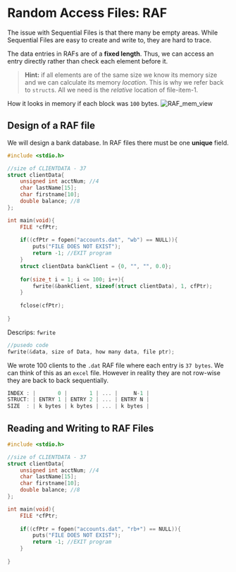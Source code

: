 # Random Access Files: RAF
The issue with Sequential Files is that there many be empty areas. While Sequential Files are easy to create and write to, they are hard to trace. 

The data entries in RAFs are of a **fixed length**. Thus, we can access an entry directly rather than check each element before it.
> **Hint:** if all elements are of the same size we know its memory size and we can calculate its memory *location*. This is why we refer back to `struct`s. All we need is the *relative* location of file-item-1. 

How it looks in memory if each block was `100` bytes. 
![RAF_mem_view](../img/RAF_mem_view.png)

## Design of a RAF file
We will design a bank database.
In RAF files there must be one **unique** field.

```c
#include <stdio.h>

//size of CLIENTDATA - 37 
struct clientData{
	unsigned int acctNum; //4
	char lastName[15];
	char firstname[10];
	double balance; //8
};

int main(void){
	FILE *cfPtr;
	
	if((cfPtr = fopen("accounts.dat", "wb") == NULL)){
		puts("FILE DOES NOT EXIST");
		return -1; //EXIT program
	}
	struct clientData bankClient = {0, "", "", 0.0};
	
	for(size_t i = 1; i <= 100; i++){
		fwrite(&bankClient, sizeof(struct clientData), 1, cfPtr);
	}
	  
	fclose(cfPtr);   
	
}
```

Descrips: `fwrite` 
```c
//pusedo code
fwrite(&data, size of Data, how many data, file ptr);
```
We wrote 100 clients to the `.dat` RAF file where each entry is `37 bytes`. We can think of this as an `excel` file. However in reality they are not row-wise they are back to back sequentially. 

```js
INDEX : |       0 |       1 | ... |     N-1 |
STRUCT: | ENTRY 1 | ENTRY 2 | ... | ENTRY N |
SIZE  : | k bytes | k bytes | ... | k bytes |
```

## Reading and Writing to RAF Files
```c
#include <stdio.h>

//size of CLIENTDATA - 37 
struct clientData{
	unsigned int acctNum; //4
	char lastName[15];
	char firstname[10];
	double balance; //8
};

int main(void){
	FILE *cfPtr;
	
	if((cfPtr = fopen("accounts.dat", "rb+") == NULL)){
		puts("FILE DOES NOT EXIST");
		return -1; //EXIT program
	}
	
}
```